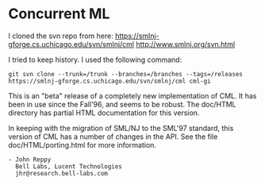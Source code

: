 # Concurrent ML

I cloned the svn repo from here:
https://smlnj-gforge.cs.uchicago.edu/svn/smlnj/cml
http://www.smlnj.org/svn.html

I tried to keep history. I used the following command:
```
git svn clone --trunk=/trunk --branches=/branches --tags=/releases
https://smlnj-gforge.cs.uchicago.edu/svn/smlnj/cml cml-gi
```

This is an "beta" release of a completely new implementation of CML.
It has been in use since the Fall'96, and seems to be robust.
The doc/HTML directory has partial HTML documentation for this version.

In keeping with the migration of SML/NJ to the SML'97 standard, this version
of CML has a number of changes in the API.  See the file doc/HTML/porting.html
for more information.

	- John Reppy
	  Bell Labs, Lucent Technologies
	  jhr@research.bell-labs.com


